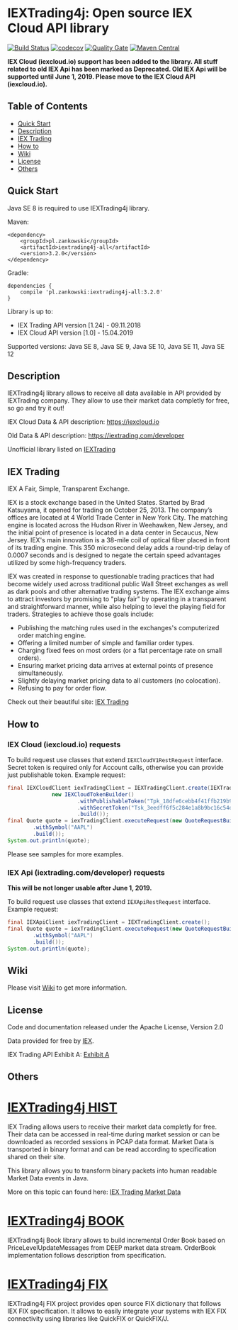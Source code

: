 # IEXTrading4j: Open source IEX Cloud API library

[![Build Status](https://travis-ci.org/WojciechZankowski/iextrading4j.svg?branch=master)](https://travis-ci.org/WojciechZankowski/iextrading4j)
[![codecov](https://codecov.io/gh/WojciechZankowski/iextrading4j/branch/master/graph/badge.svg)](https://codecov.io/gh/WojciechZankowski/iextrading4j)
[![Quality Gate](https://sonarcloud.io/api/project_badges/measure?project=pl.zankowski%3Aiextrading4j&metric=alert_status)](https://sonarcloud.io/dashboard/index/pl.zankowski:iextrading4j)
[![Maven Central](https://img.shields.io/maven-central/v/pl.zankowski/iextrading4j-all.svg?label=Maven%20Central)](https://search.maven.org/search?q=g:%22pl.zankowski%22%20AND%20a:%22iextrading4j-all%22)


**IEX Cloud (iexcloud.io) support has been added to the library. All stuff related to old IEX Api has been marked as Deprecated. Old IEX Api will be supported until June 1, 2019. Please move to the IEX Cloud API (iexcloud.io).**


## Table of Contents

* [Quick Start](#quick-start)
* [Description](#description)
* [IEX Trading](#iex-trading)
* [How to](#how-to)
* [Wiki](#wiki)
* [License](#license)
* [Others](#others)

## Quick Start

Java SE 8 is required to use IEXTrading4j library. 

Maven:

```
<dependency>
	<groupId>pl.zankowski</groupId>
	<artifactId>iextrading4j-all</artifactId>
	<version>3.2.0</version>
</dependency>
```

Gradle:

```
dependencies {
	compile 'pl.zankowski:iextrading4j-all:3.2.0'
}
```

Library is up to:

* IEX Trading API version [1.24] - 09.11.2018
* IEX Cloud API version [1.0] - 15.04.2019

Supported versions: Java SE 8, Java SE 9, Java SE 10, Java SE 11, Java SE 12

## Description

IEXTrading4j library allows to receive all data available in API provided by IEXTrading company. They allow to use their market data completly for free, so go and try it out!

IEX Cloud Data & API description: https://iexcloud.io

Old Data & API description: https://iextrading.com/developer

Unofficial library listed on [IEXTrading](https://iextrading.com/developer/docs/#unofficial-libraries-and-integrations)

## IEX Trading

IEX A Fair, Simple, Transparent Exchange.

IEX is a stock exchange based in the United States. Started by Brad Katsuyama, it opened for trading on October 25, 2013. The company’s offices are located at 4 World Trade Center in New York City. The matching engine is located across the Hudson River in Weehawken, New Jersey, and the initial point of presence is located in a data center in Secaucus, New Jersey. IEX's main innovation is a 38-mile coil of optical fiber placed in front of its trading engine. This 350 microsecond delay adds a round-trip delay of 0.0007 seconds and is designed to negate the certain speed advantages utilized by some high-frequency traders.

IEX was created in response to questionable trading practices that had become widely used across traditional public Wall Street exchanges as well as dark pools and other alternative trading systems. The IEX exchange aims to attract investors by promising to "play fair" by operating in a transparent and straightforward manner, while also helping to level the playing field for traders. Strategies to achieve those goals include:

* Publishing the matching rules used in the exchanges's computerized order matching engine.
* Offering a limited number of simple and familiar order types.
* Charging fixed fees on most orders (or a flat percentage rate on small orders).
* Ensuring market pricing data arrives at external points of presence simultaneously.
* Slightly delaying market pricing data to all customers (no colocation).
* Refusing to pay for order flow.

Check out their beautiful site: [IEX Trading](https://iextrading.com/)

## How to

### IEX Cloud (iexcloud.io) requests

To build request use classes that extend ``` IEXCloudV1RestRequest ``` interface. Secret token is required only for Account calls, otherwise you can provide just publishable token. Example request:

```java
final IEXCloudClient iexTradingClient = IEXTradingClient.create(IEXTradingApiVersion.IEX_CLOUD_BETA_SANDBOX,
              new IEXCloudTokenBuilder()
                      .withPublishableToken("Tpk_18dfe6cebb4f41ffb219b9680f9acaf2")
                      .withSecretToken("Tsk_3eedff6f5c284e1a8b9bc16c54dd1af3")
                      .build());
final Quote quote = iexTradingClient.executeRequest(new QuoteRequestBuilder()
        .withSymbol("AAPL")
        .build());
System.out.println(quote);
```

Please see samples for more examples.

### IEX Api (iextrading.com/developer) requests

**This will be not longer usable after June 1, 2019.**

To build request use classes that extend ``` IEXApiRestRequest ``` interface. Example request:

```java
final IEXApiClient iexTradingClient = IEXTradingClient.create();
final Quote quote = iexTradingClient.executeRequest(new QuoteRequestBuilder()
        .withSymbol("AAPL")
        .build());
System.out.println(quote);
```


## Wiki

Please visit [Wiki](https://github.com/WojciechZankowski/iextrading4j/wiki) to get more information.


## License

Code and documentation released under the Apache License, Version 2.0

Data provided for free by [IEX](https://iextrading.com/developer).

IEX Trading API Exhibit A: [Exhibit A](https://iextrading.com/api-exhibit-a)

## Others

# [IEXTrading4j HIST](https://github.com/WojciechZankowski/iextrading4j-hist)

IEX Trading allows users to receive their market data completly for free. Their data can be accessed in real-time during market session or can be downloaded as recorded sessions in PCAP data format. Market Data is transported in binary format and can be read according to specification shared on their site. 

This library allows you to transform binary packets into human readable Market Data events in Java.

More on this topic can found here: [IEX Trading Market Data](https://www.iextrading.com/trading/market-data/)

# [IEXTrading4j BOOK](https://github.com/WojciechZankowski/iextrading4j-book)

IEXTrading4j Book library allows to build incremental Order Book based on PriceLevelUpdateMessages from DEEP market data stream. OrderBook implementation follows description from specification.

# [IEXTrading4j FIX](https://github.com/WojciechZankowski/iextrading4j-fix)

IEXTrading4j FIX project provides open source FIX dictionary that follows IEX FIX specification. It allows to easily integrate your systems with IEX FIX connectivity using libraries like QuickFIX or QuickFIX/J.
